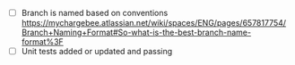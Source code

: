 - [ ] Branch is named based on conventions https://mychargebee.atlassian.net/wiki/spaces/ENG/pages/657817754/Branch+Naming+Format#So-what-is-the-best-branch-name-format%3F
- [ ] Unit tests added or updated and passing
